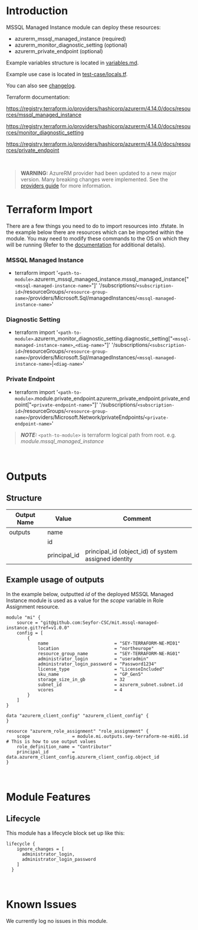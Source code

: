 # Introduction
MSSQL Managed Instance module can deploy these resources:
* azurerm_mssql_managed_instance (required)
* azurerm_monitor_diagnostic_setting (optional)
* azurerm_private_endpoint (optional)

Example variables structure is located in [variables.md](variables.md).

Example use case is located in [test-case/locals.tf](test-case/locals.tf).

You can also see [changelog](CHANGELOG.md).

Terraform documentation:

https://registry.terraform.io/providers/hashicorp/azurerm/4.14.0/docs/resources/mssql_managed_instance

https://registry.terraform.io/providers/hashicorp/azurerm/4.14.0/docs/resources/monitor_diagnostic_setting

https://registry.terraform.io/providers/hashicorp/azurerm/4.14.0/docs/resources/private_endpoint

&nbsp;

> **WARNING:** AzureRM provider had been updated to a new major version. Many breaking changes were implemented. See the [providers guide](https://registry.terraform.io/providers/hashicorp/azurerm/latest/docs/guides/4.0-upgrade-guide) for more information.

# Terraform Import
There are a few things you need to do to import resources into .tfstate. In the example below there are resources which can be imported within the module. You may need to modify these commands to the OS on which they will be running (Refer to the [documentation](https://developer.hashicorp.com/terraform/cli/commands/import#example-import-into-resource-configured-with-for_each) for additional details).
### MSSQL Managed Instance
* terraform import '`<path-to-module>`.azurerm_mssql_managed_instance.mssql_managed_instance["`<mssql-managed-instance-name>`"]' '/subscriptions/`<subscription-id>`/resourceGroups/`<resource-group-name>`/providers/Microsoft.Sql/managedInstances/`<mssql-managed-instance-name>`'
### Diagnostic Setting
* terraform import '`<path-to-module>`.azurerm_monitor_diagnostic_setting.diagnostic_setting["`<mssql-managed-instance-name>`_`<diag-name>`"]' '/subscriptions/`<subscription-id>`/resourceGroups/`<resource-group-name>`/providers/Microsoft.Sql/managedInstances/`<mssql-managed-instance-name>`|`<diag-name>`'
### Private Endpoint
* terraform import '`<path-to-module>`.module.private_endpoint.azurerm_private_endpoint.private_endpoint["`<private-endpoint-name>`"]' '/subscriptions/`<subscription-id>`/resourceGroups/`<resource-group-name>`/providers/Microsoft.Network/privateEndpoints/`<private-endpoint-name>`'

 > **_NOTE:_** `<path-to-module>` is terraform logical path from root. e.g. _module.mssql\_managed\_instance_

&nbsp;

# Outputs
## Structure

| Output Name | Value        | Comment                                              |
| ----------- | ------------ | ---------------------------------------------------- |
| outputs     | name         |                                                      |
|             | id           |                                                      |
|             | principal_id | principal_id (object_id) of system assigned identity |


## Example usage of outputs
In the example below, outputted _id_ of the deployed MSSQL Managed Instance module is used as a value for the _scope_ variable in Role Assignment resource.
```
module "mi" {
    source = "git@github.com:Seyfor-CSC/mit.mssql-managed-instance.git?ref=v1.0.0"
    config = [
        {
            name                         = "SEY-TERRAFORM-NE-MI01"
            location                     = "northeurope"
            resource_group_name          = "SEY-TERRAFORM-NE-RG01"
            administrator_login          = "useradmin"
            administrator_login_password = "Password1234"
            license_type                 = "LicenseIncluded"
            sku_name                     = "GP_Gen5"
            storage_size_in_gb           = 32
            subnet_id                    = azurerm_subnet.subnet.id
            vcores                       = 4
        }
    ]
}

data "azurerm_client_config" "azurerm_client_config" {
}

resource "azurerm_role_assignment" "role_assignment" {
    scope                = module.mi.outputs.sey-terraform-ne-mi01.id # This is how to use output values
    role_definition_name = "Contributor"
    principal_id         = data.azurerm_client_config.azurerm_client_config.object_id
}
```

&nbsp;

# Module Features
## Lifecycle
This module has a lifecycle block set up like this:
```
lifecycle {
    ignore_changes = [
      administrator_login,
      administrator_login_password
    ]
  }
```

&nbsp;

# Known Issues
We currently log no issues in this module.